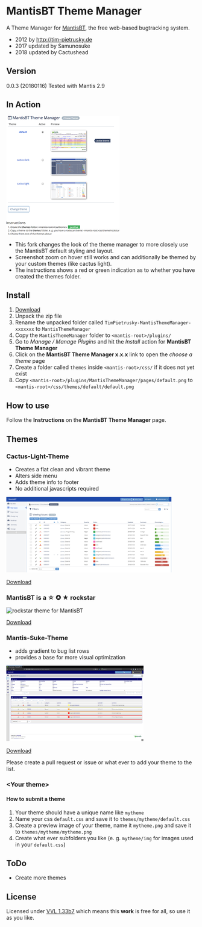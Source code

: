 # MantisBT Theme Manager

A Theme Manager for [MantisBT](http://www.mantisbt.org/), the free web-based bugtracking system.

* 2012 by http://tim-pietrusky.de
* 2017 updated by Samunosuke
* 2018 updated by Cactushead

## Version

0.0.3 (20180116)
Tested with Mantis 2.9

## In Action

![preview](https://github.com/cactushead/MantisThemeManager/blob/master/screenshots/screenshot.png)

* This fork changes the look of the theme manager to more closely use the MantisBT default styling and layout.
* Screenshot zoom on hover still works and can additionally be themed by your custom themes (like cactus light).
* The instructions shows a red or green indication as to whether you have created the themes folder.

## Install

1. [Download](https://github.com/cactushead/MantisThemeManager/archive/master.zip)
2. Unpack the zip file
3. Rename the unpacked folder called `TimPietrusky-MantisThemeManager-xxxxxxx` to `MantisThemeManager`
4. Copy the `MantisThemeManager` folder to `<mantis-root>/plugins/`
5. Go to *Manage / Manage Plugins* and hit the *Install* action for **MantisBT Theme Manager**
6. Click on the **MantisBT Theme Manager x.x.x** link to open the *choose a theme* page
7. Create a folder called `themes` inside `<mantis-root>/css/` if it does not yet exist
8. Copy `<mantis-root>/plugins/MantisThemeManager/pages/default.png` to `<mantis-root>/css/themes/default/default.png`

## How to use

Follow the **Instructions** on the **MantisBT Theme Manager** page.

## Themes

### Cactus-Light-Theme
- Creates a flat clean and vibrant theme
- Alters side menu
- Adds theme info to footer
- No additional javascripts required

<img src="https://github.com/cactushead/cactus-light-theme/raw/master/cactus%20light.png" height="200" alt="cactus light theme for MantisBT">

[Download](https://github.com/cactushead/cactus-light-theme/archive/master.zip)


### MantisBT is a ☆ ✪ ★ rockstar

<img src="https://raw.githubusercontent.com/TimPietrusky/mantisbt-is-a-rockstar/master/rockstar/rockstar.png" height="200" alt="rockstar theme for MantisBT">

[Download](http://github.com/TimPietrusky/mantisbt-is-a-rockstar/zipball/master)


### Mantis-Suke-Theme
- adds gradient to bug list rows
- provides a base for more visual optimization

<img src="https://github.com/Samunosuke/mantis-suke-theme/blob/master/suke/suke.png" height="200" alt="suke theme for MantisBT">

[Download](https://github.com/Samunosuke/mantis-suke-theme/zipball/master)

Please create a pull request or issue or what ever to add your theme to the list.


### &lt;Your theme&gt;

#### How to submit a theme

1. Your theme should have a unique name like `mytheme`
2. Name your css `default.css` and save it to `themes/mytheme/default.css`
3. Create a preview image of your theme, name it `mytheme.png` and save it to `themes/mytheme/mytheme.png`
4. Create what ever subfolders you like (e. g. `mytheme/img` for images used in your `default.css`)

## ToDo

 - Create more themes


## License

Licensed under [VVL 1.33b7](http://tim-pietrusky.de/license) which means this **work** is free for all, so use it as you like.
